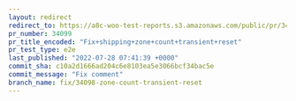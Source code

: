 ```yaml
---
layout: redirect
redirect_to: https://a8c-woo-test-reports.s3.amazonaws.com/public/pr/34099/e2e/index.html
pr_number: 34099
pr_title_encoded: "Fix+shipping+zone+count+transient+reset"
pr_test_type: e2e
last_published: "2022-07-28 07:41:39 +0000"
commit_sha: c10a2d1666ad204c6e8103ea5e3066bcf34bac5e
commit_message: "Fix comment"
branch_name: fix/34098-zone-count-transient-reset
---
```

